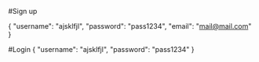 #Sign up

{
    "username": "ajsklfjl",
    "password": "pass1234",
    "email": "mail@mail.com"
}

#Login
{
    "username": "ajsklfjl",
    "password": "pass1234"
}


